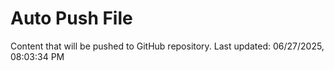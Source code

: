 # Auto Push File

Content that will be pushed to GitHub repository.
Last updated: 06/27/2025, 08:03:34 PM